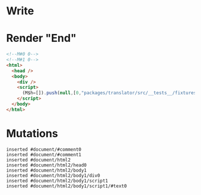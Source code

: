 # Write
  <!M#0 0><!M#1 0><div></div><script>(M$h=[]).push(null,[0,"packages/translator/src/__tests__/fixtures/native-tag-ref-hoisting/template.marko_0",])</script>


# Render "End"
```html
<!--M#0 0-->
<!--M#1 0-->
<html>
  <head />
  <body>
    <div />
    <script>
      (M$h=[]).push(null,[0,"packages/translator/src/__tests__/fixtures/native-tag-ref-hoisting/template.marko_0",])
    </script>
  </body>
</html>
```

# Mutations
```
inserted #document/#comment0
inserted #document/#comment1
inserted #document/html2
inserted #document/html2/head0
inserted #document/html2/body1
inserted #document/html2/body1/div0
inserted #document/html2/body1/script1
inserted #document/html2/body1/script1/#text0
```
